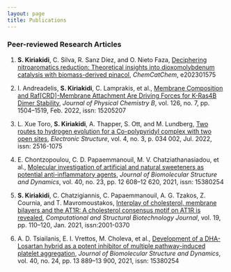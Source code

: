 ```yaml
---
layout: page
title: Publications
---
```


### Peer-reviewed Research Articles

1. **S. Kiriakidi**, C. Silva, R. Sanz Díez, and O. Nieto Faza, [Deciphering nitroaromatics reduction: Theoretical insights into dioxomolybdenum catalysis with biomass-derived pinacol](https://doi.org/10.1002/cctc.202301575), _ChemCatChem_, e202301575 
   
2. I. Andreadelis, **S. Kiriakidi**, C. Lamprakis, et al., [Membrane Composition and Raf[CRD]-Membrane Attachment Are Driving Forces for K-Ras4B Dimer Stability](https://doi.org/10.1021/ACS.JPCB.1C01184), _Journal of Physical Chemistry B_, vol. 126, no. 7, pp. 1504–1519, Feb. 2022, issn: 15205207

3. L. Xue Toro, **S. Kiriakidi**, A. Thapper, S. Ott, and M. Lundberg, [Two routes to hydrogen evolution for a Co-polypyridyl complex with two open sites](https://doi.org/10.1088/2516-1075/AC7BCA), _Electronic Structure_, vol. 4, no. 3, p. 034 002, Jul. 2022,
issn: 2516-1075

4. E. Chontzopoulou, C. D. Papaemmanouil, M. V. Chatziathanasiadou, et al., [Molecular investigation of artificial and natural sweeteners as potential anti-inflammatory agents](https://doi.org/10.1080/07391102.2021.1973565), _Journal of Biomolecular Structure and Dynamics_, vol. 40, no. 23, pp. 12 608–12 620, 2021, issn: 15380254

5. **S. Kiriakidi**, C. Chatzigiannis, C. Papaemmanouil, A. G. Tzakos, Z. Cournia, and T. Mavromoustakos, [Interplay of cholesterol, membrane bilayers and the AT1R: A cholesterol consensus motif on AT1R is revealed](https://doi.org/10.1016/J.CSBJ.2020.11.042), _Computational and Structural Biotechnology Journal_, vol. 19, pp. 110–120, Jan. 2021, issn:2001-0370

6. A. D. Tsiailanis, E. I. Vrettos, M. Choleva, et al., [Development of a DHA-Losartan hybrid as a potent inhibitor of multiple pathway-induced platelet aggregation](https://doi.org/10.1080/07391102.2021.1996461), _Journal of Biomolecular Structure and Dynamics_, vol. 40, no. 24, pp. 13 889–13 900, 2021, issn: 15380254
